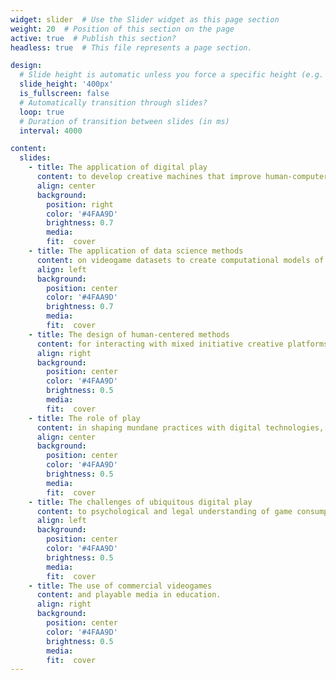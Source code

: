 ```yaml
---
widget: slider  # Use the Slider widget as this page section
weight: 20  # Position of this section on the page
active: true  # Publish this section?
headless: true  # This file represents a page section.

design:
  # Slide height is automatic unless you force a specific height (e.g. '400px')
  slide_height: '400px'
  is_fullscreen: false
  # Automatically transition through slides?
  loop: true
  # Duration of transition between slides (in ms)
  interval: 4000

content:
  slides:
    - title: The application of digital play
      content: to develop creative machines that improve human-computer interactions using deep learning methods.
      align: center
      background:
        position: right
        color: '#4FAA9D'
        brightness: 0.7
        media: 
        fit:  cover
    - title: The application of data science methods
      content: on videogame datasets to create computational models of perception, cognition, and emotion.
      align: left
      background:
        position: center
        color: '#4FAA9D'
        brightness: 0.7
        media: 
        fit:  cover
    - title: The design of human-centered methods
      content: for interacting with mixed initiative creative platforms such as game engines.
      align: right
      background:
        position: center
        color: '#4FAA9D'
        brightness: 0.5
        media: 
        fit:  cover
    - title: The role of play
      content: in shaping mundane practices with digital technologies, from videogames to social media.
      align: center
      background:
        position: center
        color: '#4FAA9D'
        brightness: 0.5
        media: 
        fit:  cover
    - title: The challenges of ubiquitous digital play
      content: to psychological and legal understanding of game consumption and commercialization, from gambling to addiction.
      align: left
      background:
        position: center
        color: '#4FAA9D'
        brightness: 0.5
        media: 
        fit:  cover
    - title: The use of commercial videogames
      content: and playable media in education.
      align: right
      background:
        position: center
        color: '#4FAA9D'
        brightness: 0.5
        media: 
        fit:  cover
---
```

